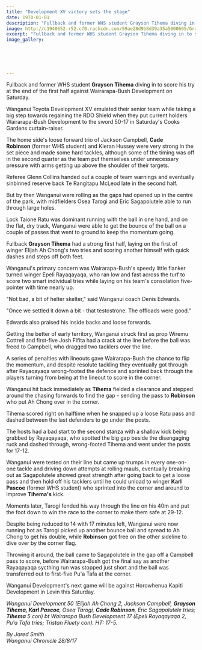 ```yaml
---
title: "Development XV victory sets the stage"
date: 1970-01-01
description: "Fullback and former WHS student Grayson Tihema diving in to score his try at the end of the first half against Wairarapa-Bush Development on Saturday..."
image: http://c1940652.r52.cf0.rackcdn.com/59ae28d9b8d39a35a5000695/Grayson-Tihema-ex-dev-XV-victory-chron-28-Aug.jpg
excerpt: "Fullback and former WHS student Grayson Tihema diving in to score his try at the end of the first half against Wairarapa-Bush Development on Saturday."
image_gallery:
    
    
    
    
    
---
```


<p><span>Fullback and former WHS student <strong>Grayson Tihema</strong> diving in to score his try at the end of the first half against Wairarapa-Bush Development on Saturday.</span></p>
<p class="element element-paragraph">Wanganui Toyota Development XV emulated their senior team while taking a big step towards regaining the RDO Shield when they put current holders Wairarapa-Bush Development to the sword 50-17 in Saturday's Cooks Gardens curtain-raiser.</p>
<p class="element element-paragraph">The home side's loose forward trio of Jackson Campbell, <strong>Cade Robinson</strong>&nbsp;(former WHS student) and Kieran Hussey were very strong in the set piece and made some hard tackles, although some of the timing was off in the second quarter as the team put themselves under unnecessary pressure with arms getting up above the shoulder of their targets.</p>
<p class="element element-paragraph">Referee Glenn Collins handed out a couple of team warnings and eventually sinbinned reserve back Te Rangitapu McLeod late in the second half.</p>
<p class="element element-paragraph">But by then Wanganui were rolling as the gaps had opened up in the centre of the park, with midfielders Osea Tarogi and Eric Sagapolutele able to run through large holes.</p>
<p class="element element-paragraph">Lock Taione Ratu was dominant running with the ball in one hand, and on the flat, dry track, Wanganui were able to get the bounce of the ball on a couple of passes that went to ground to keep the momentum going.</p>
<p class="element element-paragraph">Fullback <strong>Grayson Tihema</strong> had a strong first half, laying on the first of winger Elijah Ah Chong's two tries and scoring another himself with quick dashes and steps off both feet.</p>
<p class="element element-paragraph">Wanganui's primary concern was Wairarapa-Bush's speedy little flanker turned winger Epeli Rayaqayaqa, who ran low and fast across the turf to score two smart individual tries while laying on his team's consolation five-pointer with time nearly up.</p>
<p class="element element-paragraph">"Not bad, a bit of helter skelter," said Wanganui coach Denis Edwards.</p>
<p class="element element-paragraph">"Once we settled it down a bit - that testostrone. The offloads were good."</p>
<p class="element element-paragraph">Edwards also praised his inside backs and loose forwards.</p>
<p class="element element-paragraph">Getting the better of early territory, Wanganui struck first as prop Wiremu Cottrell and first-five Josh Fifita had a crack at the line before the ball was freed to Campbell, who dragged two tacklers over the line.</p>
<p class="element element-paragraph">A series of penalties with lineouts gave Wairarapa-Bush the chance to flip the momentum, and despite resolute tackling they eventually got through after Rayaqayaqa wrong-footed the defence and sprinted back through the players turning from being at the lineout to score in the corner.</p>
<p class="element element-paragraph">Wanganui hit back immediately as <strong>Tihema</strong> fielded a clearance and stepped around the chasing forwards to find the gap - sending the pass to <strong>Robinson</strong> who put Ah Chong over in the corner.</p>
<p class="element element-paragraph">Tihema scored right on halftime when he snapped up a loose Ratu pass and dashed between the last defenders to go under the posts.</p>
<p class="element element-paragraph">The hosts had a bad start to the second stanza with a shallow kick being grabbed by Rayaqayaqa, who spotted the big gap beside the disengaging ruck and dashed through, wrong-footed Tihema and went under the posts for 17-12.</p>
<p class="element element-paragraph">Wanganui were tested on their line but came up trumps in every one-on-one tackle and driving down attempts at rolling mauls, eventually breaking out as Sagapolutele showed great strength after going back to get a loose pass and then hold off his tacklers until he could unload to winger <strong>Karl Pascoe</strong>&nbsp;(former WHS student) who sprinted into the corner and around to improve <strong>Tihema's</strong> kick.</p>
<p class="element element-paragraph">Moments later, Tarogi fended his way through the line on his 40m and put the foot down to win the race to the corner to make them safe at 29-12.</p>
<p class="element element-paragraph">Despite being reduced to 14 with 17 minutes left, Wanganui were now running hot as Tarogi picked up another bounce ball and spread to Ah Chong to get his double, while <strong>Robinson</strong> got free on the other sideline to dive over by the corner flag.</p>
<p class="element element-paragraph">Throwing it around, the ball came to Sagapolutele in the gap off a Campbell pass to score, before Wairarapa-Bush got the final say as another Rayaqayaqa sycthing run was stopped just short and the ball was transferred out to first-five Pu'a Tafa at the corner.</p>
<p class="element element-paragraph">Wanganui Development's next game will be against Horowhenua Kapiti Development in Levin this Saturday.</p>
<p class="element element-paragraph"><em>Wanganui Development 50 (Elijah Ah Chong 2, Jackson Campbell, <strong>Grayson Tihema, Karl Pascoe</strong>, Osea Tarogi, <strong>Cade Robinson</strong>, Eric Sagapolutele tries; <strong>Tihema</strong> 5 con) bt Wairarapa Bush Development 17 (Epeli Rayaqayaqa 2, Pu'a Tafa tries; Tristan Fluety con). HT: 17-5.</em></p>
<p class="element element-paragraph"><em>By Jared Smith</em><br /><em>Wanganui Chronicle 28/8/17</em></p>


